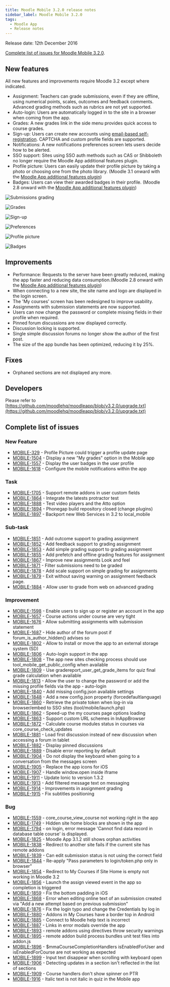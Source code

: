 ```yaml
---
title: Moodle Mobile 3.2.0 release notes
sidebar_label: Moodle Mobile 3.2.0
tags:
  - Moodle App
  - Release notes
---
```


Release date: 12th December 2016

[Complete list of issues for Moodle Mobile 3.2.0](https://tracker.moodle.org/jira/secure/ReleaseNote.jspa?projectId=10070&version=15458).

## New features

All new features and improvements require Moodle 3.2 except where indicated.

- Assignment: Teachers can grade submissions, even if they are offline, using numerical points, scales, outcomes and feedback comments. Advanced grading methods such as rubrics are not yet supported.
- Auto-login: Users are automatically logged in to the site in a browser when coming from the app.
- Grades: A new grades link in the side menu provides quick access to course grades.
- Sign-up: Users can create new accounts using [email-based self-registration](https://docs.moodle.org/en/Email-based_self-registration). CAPTCHA and custom profile fields are supported.
- Notifications: A new notifications preferences screen lets users decide how to be alerted.
- SSO support: Sites using SSO auth methods such as CAS or Shibboleth no longer require the Moodle App additional features plugin.
- Profile picture: Users can easily update their profile picture by taking a photo or choosing one from the photo library. (Moodle 3.1 onward with the [Moodle App additional features plugin](https://moodle.org/plugins/view.php?plugin=local_mobile))
- Badges: Users can view their awarded badges in their profile. (Moodle 2.8 onward with the [Moodle App additional features plugin](https://moodle.org/plugins/view.php?plugin=local_mobile))

<div className="row">
<div className="col" style={{maxWidth: 300}}>

![Submissions grading](./_files/mm32001.png)

</div>
<div className="col" style={{maxWidth: 300}}>

![Grades](./_files/mm32002.png)

</div>
<div className="col" style={{maxWidth: 300}}>

![Sign-up](./_files/mm32003.png)

</div>
</div><div className="row">
<div className="col" style={{maxWidth: 300}}>

![Preferences](./_files/mm32004.png)

</div>
<div className="col" style={{maxWidth: 300}}>

![Profile picture](./_files/mm32005.png)

</div>
<div className="col" style={{maxWidth: 300}}>

![Badges](./_files/mm32006.png)

</div>
</div>

## Improvements

- Performance: Requests to the server have been greatly reduced, making the app faster and reducing data consumption.(Moodle 2.8 onward with the [Moodle App additional features plugin](https://moodle.org/plugins/view.php?plugin=local_mobile))
- When connecting to a new site, the site name and logo are displayed in the login screen.
- The 'My courses' screen has been redesigned to improve usability.
- Assignments with submission statements are now supported.
- Users can now change the password or complete missing fields in their profile when required.
- Pinned forum discussions are now displayed correctly.
- Discussion locking is supported.
- Single simple discussion forums no longer show the author of the first post.
- The size of the app bundle has been optimized, reducing it by 25%.

## Fixes

- Orphaned sections are not displayed any more.

## Developers

Please refer to [https://github.com/moodlehq/moodleapp/blob/v3.2.0/upgrade.txt](https://github.com/moodlehq/moodleapp/blob/v3.2.0/upgrade.txt)

## Complete list of issues

### New Feature

- [MOBILE-329](https://tracker.moodle.org/browse/MOBILE-329) - Profile Picture could trigger a profile update page
- [MOBILE-1504](https://tracker.moodle.org/browse/MOBILE-1504) - Display a new "My grades" option in the Mobile app
- [MOBILE-1557](https://tracker.moodle.org/browse/MOBILE-1557) - Display the user badges in the user profile
- [MOBILE-1618](https://tracker.moodle.org/browse/MOBILE-1618) - Configure the mobile notifications within the app

### Task

- [MOBILE-1705](https://tracker.moodle.org/browse/MOBILE-1705) - Support remote addons in user custom fields
- [MOBILE-1864](https://tracker.moodle.org/browse/MOBILE-1864) - Integrate the latests protractor test
- [MOBILE-1888](https://tracker.moodle.org/browse/MOBILE-1888) - Test video players and the Atto option
- [MOBILE-1894](https://tracker.moodle.org/browse/MOBILE-1894) - Phonegap build repository closed (change plugins)
- [MOBILE-1897](https://tracker.moodle.org/browse/MOBILE-1897) - Backport new Web Services in 3.2 to local_mobile

### Sub-task

- [MOBILE-1851](https://tracker.moodle.org/browse/MOBILE-1851) - Add outcome support to grading assignment
- [MOBILE-1852](https://tracker.moodle.org/browse/MOBILE-1852) - Add feedback support to grading assignment
- [MOBILE-1853](https://tracker.moodle.org/browse/MOBILE-1853) - Add simple grading support to grading assignment
- [MOBILE-1855](https://tracker.moodle.org/browse/MOBILE-1855) - Add prefetch and offline grading features for assignment
- [MOBILE-1867](https://tracker.moodle.org/browse/MOBILE-1867) - Improve new assignments Look and feel
- [MOBILE-1871](https://tracker.moodle.org/browse/MOBILE-1871) - Filter submissions need to be graded
- [MOBILE-1878](https://tracker.moodle.org/browse/MOBILE-1878) - Add scale support on simple grading for assignments
- [MOBILE-1879](https://tracker.moodle.org/browse/MOBILE-1879) - Exit without saving warning on assignment feedback page.
- [MOBILE-1884](https://tracker.moodle.org/browse/MOBILE-1884) - Allow user to grade from web on advanced grading

### Improvement

<!-- cspell:disable -->

- [MOBILE-1598](https://tracker.moodle.org/browse/MOBILE-1598) - Enable users to sign up or register an account in the app
- [MOBILE-1657](https://tracker.moodle.org/browse/MOBILE-1657) - Course actions under course are very tight
- [MOBILE-1676](https://tracker.moodle.org/browse/MOBILE-1676) - Allow submitting assignments with submission statement
- [MOBILE-1687](https://tracker.moodle.org/browse/MOBILE-1687) - Hide author of the forum post if forum_is_author_hidden() advises so
- [MOBILE-1802](https://tracker.moodle.org/browse/MOBILE-1802) - Allow to install or move the app to an external storage system (SD)
- [MOBILE-1806](https://tracker.moodle.org/browse/MOBILE-1806) - Auto-login support in the app
- [MOBILE-1808](https://tracker.moodle.org/browse/MOBILE-1808) - The app new sites checking process should use tool_mobile_get_public_config when available
- [MOBILE-1809](https://tracker.moodle.org/browse/MOBILE-1809) - Use gradereport_user_get_grade_items for quiz final grade calculation when available
- [MOBILE-1813](https://tracker.moodle.org/browse/MOBILE-1813) - Allow the user to change the password or add the missing profile fields via the app - auto-login
- [MOBILE-1840](https://tracker.moodle.org/browse/MOBILE-1840) - Add missing config.json available settings
- [MOBILE-1848](https://tracker.moodle.org/browse/MOBILE-1848) - Add a new config.json property (forcedefaultlanguage)
- [MOBILE-1860](https://tracker.moodle.org/browse/MOBILE-1860) - Retrieve the private token when log-in via browser/embed to SSO sites (tool/mobile/launch.php)
- [MOBILE-1862](https://tracker.moodle.org/browse/MOBILE-1862) - Speed-up the my courses page options loading
- [MOBILE-1863](https://tracker.moodle.org/browse/MOBILE-1863) - Support custom URL schemes in InAppBrowser
- [MOBILE-1872](https://tracker.moodle.org/browse/MOBILE-1872) - Calculate course modules status in courses via core_course_check_updates
- [MOBILE-1881](https://tracker.moodle.org/browse/MOBILE-1881) - Load first discussion instead of new discussion when accessing a forum in tablet
- [MOBILE-1882](https://tracker.moodle.org/browse/MOBILE-1882) - Display pinned discussions
- [MOBILE-1889](https://tracker.moodle.org/browse/MOBILE-1889) - Disable error reporting by default
- [MOBILE-1904](https://tracker.moodle.org/browse/MOBILE-1904) - Do not display the keyboard when going to a conversation from the messages screen
- [MOBILE-1905](https://tracker.moodle.org/browse/MOBILE-1905) - Replace the app icons for iOS
- [MOBILE-1907](https://tracker.moodle.org/browse/MOBILE-1907) - Handle window.open inside iframe
- [MOBILE-1911](https://tracker.moodle.org/browse/MOBILE-1911) - Update Ionic to version 1.3.2
- [MOBILE-1913](https://tracker.moodle.org/browse/MOBILE-1913) - Add filtered message text on messaging
- [MOBILE-1914](https://tracker.moodle.org/browse/MOBILE-1914) - Improvements in assignment grading
- [MOBILE-1915](https://tracker.moodle.org/browse/MOBILE-1915) - Fix subtitles positioning

<!-- cspell:enable -->

### Bug

- [MOBILE-1559](https://tracker.moodle.org/browse/MOBILE-1559) - core_course_view_course not working right in the app
- [MOBILE-1749](https://tracker.moodle.org/browse/MOBILE-1749) - Hidden site home blocks are shown in the app
- [MOBILE-1794](https://tracker.moodle.org/browse/MOBILE-1794) - on login, error message 'Cannot find data record in database table course' is displayed.
- [MOBILE-1825](https://tracker.moodle.org/browse/MOBILE-1825) - Moodle App 3.1.2 still shows orphan activities
- [MOBILE-1838](https://tracker.moodle.org/browse/MOBILE-1838) - Redirect to another site fails if the current site has remote addons
- [MOBILE-1839](https://tracker.moodle.org/browse/MOBILE-1839) - Can edit submission status is not using the correct field
- [MOBILE-1844](https://tracker.moodle.org/browse/MOBILE-1844) - Re-apply "Pass parameters to login/token.php only in browser"
- [MOBILE-1854](https://tracker.moodle.org/browse/MOBILE-1854) - Redirect to My Courses if Site Home is empty not working in Moodle 3.2
- [MOBILE-1856](https://tracker.moodle.org/browse/MOBILE-1856) - Launch the assign viewed event in the app so completion is triggered
- [MOBILE-1859](https://tracker.moodle.org/browse/MOBILE-1859) - Fix the bottom padding in iOS
- [MOBILE-1868](https://tracker.moodle.org/browse/MOBILE-1868) - Error when editing online text of an submission created via "Add a new attempt based on previous submission"
- [MOBILE-1876](https://tracker.moodle.org/browse/MOBILE-1876) - Fix the login typo and change the Credentials by log in
- [MOBILE-1880](https://tracker.moodle.org/browse/MOBILE-1880) - Addons in My Courses have a border top in Android
- [MOBILE-1885](https://tracker.moodle.org/browse/MOBILE-1885) - Connect to Moodle help text is incorrect
- [MOBILE-1887](https://tracker.moodle.org/browse/MOBILE-1887) - Links in error modals override the app
- [MOBILE-1893](https://tracker.moodle.org/browse/MOBILE-1893) - remote addons using directives throw security warnings
- [MOBILE-1895](https://tracker.moodle.org/browse/MOBILE-1895) - remote addon build process bundles unit test files into addon.js
- [MOBILE-1896](https://tracker.moodle.org/browse/MOBILE-1896) - $mmaCourseCompletionHandlers isEnabledForUser and isEnabledForCourse are not working as expected
- [MOBILE-1899](https://tracker.moodle.org/browse/MOBILE-1899) - Input text disappear when scrolling with keyboard open
- [MOBILE-1906](https://tracker.moodle.org/browse/MOBILE-1906) - Detecting updates in a section isn't reflected in the list of sections
- [MOBILE-1909](https://tracker.moodle.org/browse/MOBILE-1909) - Course handlers don't show spinner on PTR
- [MOBILE-1916](https://tracker.moodle.org/browse/MOBILE-1916) - Italic text is not italic in quiz in the Mobile app
